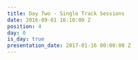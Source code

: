 ```yaml
---
title: Day Two - Single Track Sessions
date: 2016-09-01 16:10:00 Z
position: 4
day: 0
is_day: true
presentation_date: 2017-01-16 00:00:00 Z
---
```



